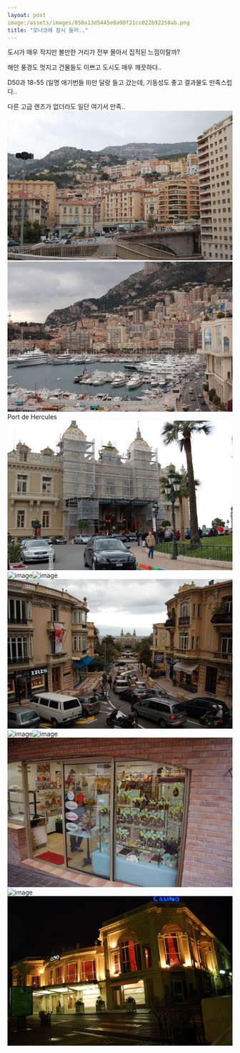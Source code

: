 ```yaml
---
layout: post
image:/assets/images/050a13d5445e0a90f21cc022b92258ab.png
title: "모나코에 잠시 들러.."
---
```


도시가 매우 작지만 볼만한 거리가 전부 몰아서 집적된 느낌이랄까?

해안 풍경도 멋지고 건물들도 이쁘고 도시도 매우 깨끗하다..

D50과 18-55 (일명 애기번들 II)만 달랑 들고 갔는데, 기동성도 좋고 결과물도 만족스럽다..

다른 고급 렌즈가 없더라도 일단 여기서 만족..
![image](/assets/images/050a13d5445e0a90f21cc022b92258ab.png)
![image](/assets/images/fdfdc8ff103378d024872297ec076499.png)Port de Hercules
![image](/assets/images/48afe7fa790ac3d8ed7dd3e7680a137e.png)![image](ec9e4564fad9813ce882b6053e623bf3.png)![image](cafdb1a2f53fe1a061e0b8e8dd9c3442.png)
![image](/assets/images/2cebd75ee6a3986a784d1e67d1cc169f.png)![image](cb0051cf53e1f571b95f9dfb5f14b170.png)![image](a2e228595db839f5d87184b6c5ca5180.png)
![image](/assets/images/594fcb42871a06277333e7e8e81ba0a2.png)![image](795b6897c6549cbd99d09bf95bf865a3.png)
![image](/assets/images/09f52e6264b70a9c03f0ba6e73225fa0.png)


